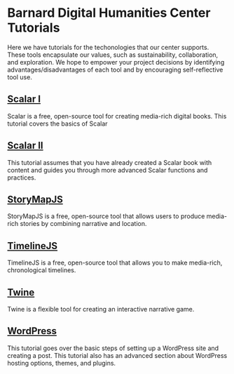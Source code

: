 # Barnard Digital Humanities Center Tutorials

Here we have tutorials for the techonologies that our center supports. These tools encapsulate our values, such as sustainability, collaboration, and exploration. We hope to empower your project decisions by identifying advantages/disadvantages of each tool and by encouraging self-reflective tool use.

## [Scalar I](https://github.com/dhc-barnard/tutorials/blob/master/Scalar%20I.md)

Scalar is a free, open-source tool for creating media-rich digital books. This tutorial covers the basics of Scalar

## [Scalar II](https://github.com/dhc-barnard/tutorials/blob/master/Scalar%20II.md)

This tutorial assumes that you have already created a Scalar book with content and guides you through more advanced Scalar functions and practices.

## [StoryMapJS](https://github.com/dhc-barnard/tutorials/blob/master/StoryMapJS.md)

StoryMapJS is a free, open-source tool that allows users to produce media-rich stories by combining narrative and location.

## [TimelineJS](https://github.com/dhc-barnard/tutorials/blob/master/TimelineJS.md)

TimelineJS is a free, open-source tool that allows you to make media-rich, chronological timelines. 

## [Twine](https://github.com/dhc-barnard/tutorials/blob/master/Twine.md)

Twine is a flexible tool for creating an interactive narrative game.

## [WordPress](https://github.com/dhc-barnard/tutorials/blob/master/WordPress.md)

This tutorial goes over the basic steps of setting up a WordPress site and creating a post. This tutorial also has an advanced section about WordPress hosting options, themes, and plugins.
